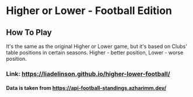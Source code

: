 # Higher or Lower - Football Edition


## How To Play
It's the same as the original Higher or Lower game, but it's based on Clubs' table positions in certain seasons.
Higher - better position, Lower - worse position.


### Link: https://liadelinson.github.io/higher-lower-football/

#### Data is taken from https://api-football-standings.azharimm.dev/